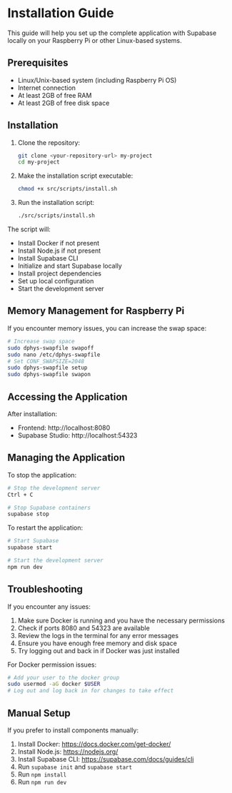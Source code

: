# Installation Guide

This guide will help you set up the complete application with Supabase locally on your Raspberry Pi or other Linux-based systems.

## Prerequisites

- Linux/Unix-based system (including Raspberry Pi OS)
- Internet connection
- At least 2GB of free RAM
- At least 2GB of free disk space

## Installation

1. Clone the repository:
   ```bash
   git clone <your-repository-url> my-project
   cd my-project
   ```

2. Make the installation script executable:
   ```bash
   chmod +x src/scripts/install.sh
   ```

3. Run the installation script:
   ```bash
   ./src/scripts/install.sh
   ```

The script will:
- Install Docker if not present
- Install Node.js if not present
- Install Supabase CLI
- Initialize and start Supabase locally
- Install project dependencies
- Set up local configuration
- Start the development server

## Memory Management for Raspberry Pi

If you encounter memory issues, you can increase the swap space:

```bash
# Increase swap space
sudo dphys-swapfile swapoff
sudo nano /etc/dphys-swapfile
# Set CONF_SWAPSIZE=2048
sudo dphys-swapfile setup
sudo dphys-swapfile swapon
```

## Accessing the Application

After installation:
- Frontend: http://localhost:8080
- Supabase Studio: http://localhost:54323

## Managing the Application

To stop the application:
```bash
# Stop the development server
Ctrl + C

# Stop Supabase containers
supabase stop
```

To restart the application:
```bash
# Start Supabase
supabase start

# Start the development server
npm run dev
```

## Troubleshooting

If you encounter any issues:
1. Make sure Docker is running and you have the necessary permissions
2. Check if ports 8080 and 54323 are available
3. Review the logs in the terminal for any error messages
4. Ensure you have enough free memory and disk space
5. Try logging out and back in if Docker was just installed

For Docker permission issues:
```bash
# Add your user to the docker group
sudo usermod -aG docker $USER
# Log out and log back in for changes to take effect
```

## Manual Setup

If you prefer to install components manually:

1. Install Docker: https://docs.docker.com/get-docker/
2. Install Node.js: https://nodejs.org/
3. Install Supabase CLI: https://supabase.com/docs/guides/cli
4. Run `supabase init` and `supabase start`
5. Run `npm install`
6. Run `npm run dev`